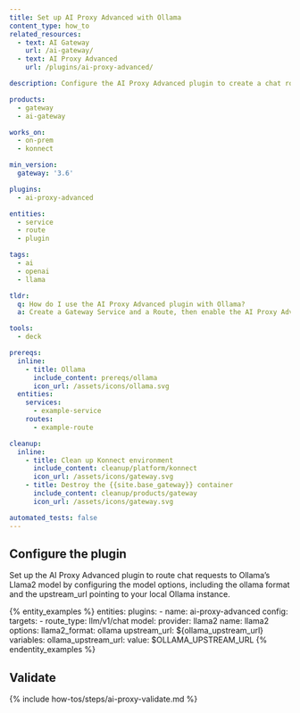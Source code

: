 ```yaml
---
title: Set up AI Proxy Advanced with Ollama
content_type: how_to
related_resources:
  - text: AI Gateway
    url: /ai-gateway/
  - text: AI Proxy Advanced
    url: /plugins/ai-proxy-advanced/

description: Configure the AI Proxy Advanced plugin to create a chat route using Ollama.

products:
  - gateway
  - ai-gateway

works_on:
  - on-prem
  - konnect

min_version:
  gateway: '3.6'

plugins:
  - ai-proxy-advanced

entities:
  - service
  - route
  - plugin

tags:
  - ai
  - openai
  - llama

tldr:
  q: How do I use the AI Proxy Advanced plugin with Ollama?
  a: Create a Gateway Service and a Route, then enable the AI Proxy Advanced plugin and configure it with the Ollama provider, and the Llama2 model.

tools:
  - deck

prereqs:
  inline:
    - title: Ollama
      include_content: prereqs/ollama
      icon_url: /assets/icons/ollama.svg
  entities:
    services:
      - example-service
    routes:
      - example-route

cleanup:
  inline:
    - title: Clean up Konnect environment
      include_content: cleanup/platform/konnect
      icon_url: /assets/icons/gateway.svg
    - title: Destroy the {{site.base_gateway}} container
      include_content: cleanup/products/gateway
      icon_url: /assets/icons/gateway.svg

automated_tests: false
---
```


## Configure the plugin

Set up the AI Proxy Advanced plugin to route chat requests to Ollama’s Llama2 model by configuring the model options, including the ollama format and the upstream_url pointing to your local Ollama instance.


{% entity_examples %}
entities:
  plugins:
    - name: ai-proxy-advanced
      config:
        targets:
            - route_type: llm/v1/chat
              model:
                provider: llama2
                name: llama2
                options:
                    llama2_format: ollama
                    upstream_url: ${ollama_upstream_url}
variables:
  ollama_upstream_url:
    value: $OLLAMA_UPSTREAM_URL
{% endentity_examples %}


## Validate

{% include how-tos/steps/ai-proxy-validate.md %}
